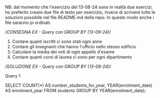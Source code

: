 NB: dal momento che l'esercizio del 13-08-24 sono in realtà due esercizi, ho preferito creare due file di testo per esercizio, invece di scrivere tutte le soluzioni possibile nel file README.md della repo. In questo modo anche i file saranno pi
 ordinati.

 /*CONSEGNA EX - Query con GROUP BY (13-09-24)*/

 1. Contare quanti iscritti ci sono stati ogni anno
 2. Contare gli insegnanti che hanno l'ufficio nello stesso edificio
 3. Calcolare la media dei voti di ogni appello d'esame
 4. Contare quanti corsi di laurea ci sono per ogni dipartimento

  /*SOLUZIONE EX - Query con GROUP BY (13-09-24)*/

  Query 1

  SELECT COUNT(*) AS number_students_for_year, YEAR(enrolment_date) AS enrolment_year 
  FROM students 
  GROUP BY YEAR(enrolment_date);